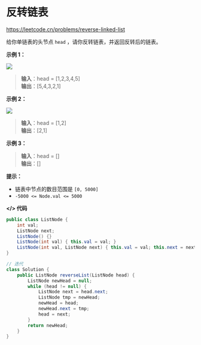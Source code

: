 # 反转链表

https://leetcode.cn/problems/reverse-linked-list

给你单链表的头节点 `head` ，请你反转链表，并返回反转后的链表。

**示例 1：**

![](https://assets.leetcode.com/uploads/2021/02/19/rev1ex1.jpg)

> **输入**：head = [1,2,3,4,5]<br>
**输出**：[5,4,3,2,1]

**示例 2：**

![](https://assets.leetcode.com/uploads/2021/02/19/rev1ex2.jpg)

> **输入**：head = [1,2]<br>
**输出**：[2,1]

**示例 3：**

> **输入**：head = []<br>
**输出**：[]

**提示：**

- 链表中节点的数目范围是 `[0, 5000]`
- `-5000 <= Node.val <= 5000`

**</> 代码**

```java
public class ListNode {
    int val;
    ListNode next;
    ListNode() {}
    ListNode(int val) { this.val = val; }
    ListNode(int val, ListNode next) { this.val = val; this.next = next; }
}

// 迭代
class Solution {
    public ListNode reverseList(ListNode head) {
        ListNode newHead = null;
        while (head != null) {
            ListNode next = head.next;
            ListNode tmp = newHead;
            newHead = head;
            newHead.next = tmp;
            head = next;
        }
        return newHead;
    }
}
```
